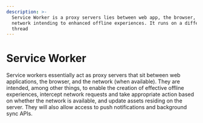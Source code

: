 ```yaml
---
description: >-
  Service Worker is a proxy servers lies between web app, the browser, and the
  network intending to enhanced offline experiences. It runs on a different
  thread
---
```


# Service Worker

Service workers essentially act as proxy servers that sit between web applications, the browser, and the network (when available). They are intended, among other things, to enable the creation of effective offline experiences, intercept network requests and take appropriate action based on whether the network is available, and update assets residing on the server. They will also allow access to push notifications and background sync APIs.
